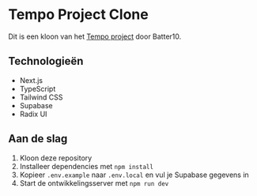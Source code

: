 # Tempo Project Clone

Dit is een kloon van het [Tempo project](https://github.com/Batter10/tempo) door Batter10.

## Technologieën

- Next.js
- TypeScript
- Tailwind CSS
- Supabase
- Radix UI

## Aan de slag

1. Kloon deze repository
2. Installeer dependencies met `npm install`
3. Kopieer `.env.example` naar `.env.local` en vul je Supabase gegevens in
4. Start de ontwikkelingsserver met `npm run dev`
